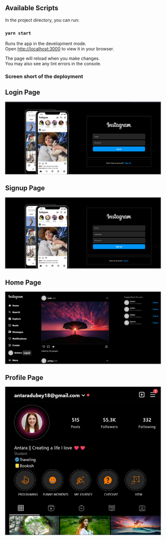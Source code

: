 ## Available Scripts

In the project directory, you can run:

### `yarn start`

Runs the app in the development mode.\
Open [http://localhost:3000](http://localhost:3000) to view it in your browser.

The page will reload when you make changes.\
You may also see any lint errors in the console.

### Screen short of the deployment

## Login Page

![alt text](image-2.png)

## Signup Page

![alt text](image-1.png)

## Home Page

![alt text](image.png)

## Profile Page

![alt text](image-3.png)
